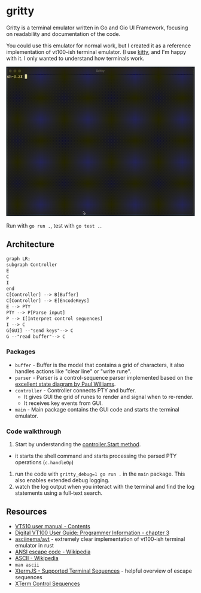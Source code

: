 # gritty

Gritty is a terminal emulator written in Go and Gio UI Framework, focusing on readability and documentation of the code.

You could use this emulator for normal work, but I created it as a reference implementation of vt100-ish terminal emulator. (I use [kitty](https://sw.kovidgoyal.net/kitty/), and I'm happy with it. I only wanted to understand how terminals work.

![Gritty GIF](https://github.com/viktomas/gritty/blob/777f7faed94ebfd2ae3b7d60de106346ab9307cb/doc/gritty-1.gif?raw=true)

Run with `go run .`, test with `go test .`.

## Architecture

```mermaid
graph LR;
subgraph Controller
E
C
I
end
C[Controller] --> B[Buffer]
C[Controller] --> E[EncodeKeys]
E --> PTY
PTY --> P[Parse input]
P --> I[Interpret control sequences]
I --> C
G[GUI] --"send keys"--> C
G --"read buffer"--> C
```

### Packages

- `buffer` - Buffer is the model that contains a grid of characters, it also handles actions like "clear line" or "write rune".
- `parser` - Parser is a control-sequence parser implemented based on the [excellent state diagram by Paul Williams](https://www.vt100.net/emu/dec_ansi_parser).
- `controller` - Controller connects PTY and buffer.
  - It gives GUI the grid of runes to render and signal when to re-render.
  - It receives key events from GUI.
- `main` - Main package contains the GUI code and starts the terminal emulator.

### Code walkthrough

1. Start by understanding the [controller.Start method](https://github.com/viktomas/gritty/blob/6e545ec8c234bccabcd47d09fe3af0ee70138ebc/controller/controller.go#L31).
  - it starts the shell command and starts processing the parsed PTY operations (`c.handleOp`)
1. run the code with `gritty_debug=1 go run .` in the `main` package. This also enables extended debug logging.
1. watch the log output when you interact with the terminal and find the log statements using a full-text search.

## Resources

- [VT510 user manual - Contents](https://vt100.net/docs/vt510-rm/contents.html)
- [Digital VT100 User Guide: Programmer Information - chapter 3](https://vt100.net/docs/vt100-ug/chapter3.html)
- [asciinema/avt](https://github.com/asciinema/avt/blob/main/src/vt.rs) - extremely clear implementation of vt100-ish terminal emulator in rust
- [ANSI escape code - Wikipedia](https://en.wikipedia.org/wiki/ANSI_escape_code)
- [ASCII - Wikipedia](https://en.wikipedia.org/wiki/ASCII)
- `man ascii`
- [XtermJS - Supported Terminal Sequences](http://xtermjs.org/docs/api/vtfeatures/) - helpful overview of escape sequences
- [XTerm Control Sequences](https://invisible-island.net/xterm/ctlseqs/ctlseqs.html)
